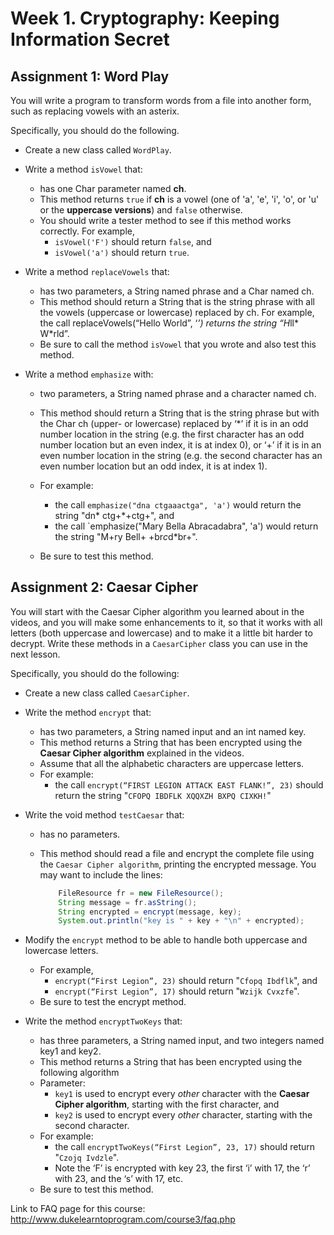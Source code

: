 # Week 1. Cryptography: Keeping Information Secret

## Assignment 1: Word Play

You will write a program to transform words from a file into another form, such as replacing vowels with an asterix.

Specifically, you should do the following.

- Create a new class called `WordPlay`.
- Write a method `isVowel` that:
    - has one Char parameter named __ch__.
    - This method returns `true` if __ch__ is a vowel (one of 'a', 'e', 'i', 'o', or 'u' or the __uppercase versions__) and `false` otherwise.
    - You should write a tester method to see if this method works correctly. For example,
        - `isVowel('F')` should return `false`, and
        - `isVowel('a')` should return `true`.

- Write a method `replaceVowels` that:
    - has two parameters, a String named phrase and a Char named ch.
    - This method should return a String that is the string phrase with all the vowels (uppercase or lowercase) replaced by ch. For example, the call replaceVowels(“Hello World”, ‘*’) returns the string “H*ll* W*rld”. 
    - Be sure to call the method `isVowel` that you wrote and also test this method.

- Write a method `emphasize` with:
    - two parameters, a String named phrase and a character named ch.
    - This method should return a String that is the string phrase but with the Char ch (upper- or lowercase) replaced by ‘*’ if it is in an odd number location in the string (e.g. the first character has an odd number location but an even index, it is at index 0), or ‘+’ if it is in an even number location in the string (e.g. the second character has an even number location but an odd index, it is at index 1).

    - For example:
        - the call `emphasize("dna ctgaaactga", 'a')` would return the string "dn* ctg+*+ctg+", and
        - the call `emphasize("Mary Bella Abracadabra", 'a') would return the string "M+ry Bell+ +br*c*d*br+".

    - Be sure to test this method.

## Assignment 2: Caesar Cipher

You will start with the Caesar Cipher algorithm you learned about in the videos, and you will make some enhancements to it, so that it works with all letters (both uppercase and lowercase) and to make it a little bit harder to decrypt. Write these methods in a `CaesarCipher` class you can use in the next lesson.

Specifically, you should do the following:

- Create a new class called `CaesarCipher`.
- Write the method `encrypt` that:
    - has two parameters, a String named input and an int named key.
    - This method returns a String that has been encrypted using the __Caesar Cipher algorithm__ explained in the videos.
    - Assume that all the alphabetic characters are uppercase letters.
    - For example:
        - the call `encrypt(“FIRST LEGION ATTACK EAST FLANK!”, 23)` should return the string "`CFOPQ IBDFLK XQQXZH BXPQ CIXKH!`"

- Write the void method `testCaesar` that:
    - has no parameters.
    - This method should read a file and encrypt the complete file using the `Caesar Cipher algorithm`, printing the encrypted message. You may want to include the lines:

        ```java
            FileResource fr = new FileResource();
            String message = fr.asString();
            String encrypted = encrypt(message, key);
            System.out.println("key is " + key + "\n" + encrypted);
        ```

- Modify the `encrypt` method to be able to handle both uppercase and lowercase letters.
    - For example,
        - `encrypt(“First Legion”, 23)` should return "`Cfopq Ibdflk`", and
        - `encrypt(“First Legion”, 17)` should return "`Wzijk Cvxzfe`".
    - Be sure to test the encrypt method.

- Write the method `encryptTwoKeys` that:
    - has three parameters, a String named input, and two integers named key1 and key2.
    - This method returns a String that has been encrypted using the following algorithm
    - Parameter:
        - `key1` is used to encrypt every _other_ character with the __Caesar Cipher algorithm__, starting with the first character, and
        - `key2` is used to encrypt every _other_ character, starting with the second character.
    - For example:
        - the call `encryptTwoKeys(“First Legion”, 23, 17)` should return "`Czojq Ivdzle`".
        - Note the ‘F’ is encrypted with key 23, the first ‘i’ with 17, the ‘r’ with 23, and the ‘s’ with 17, etc.
    - Be sure to test this method.

Link to FAQ page for this course: http://www.dukelearntoprogram.com/course3/faq.php

